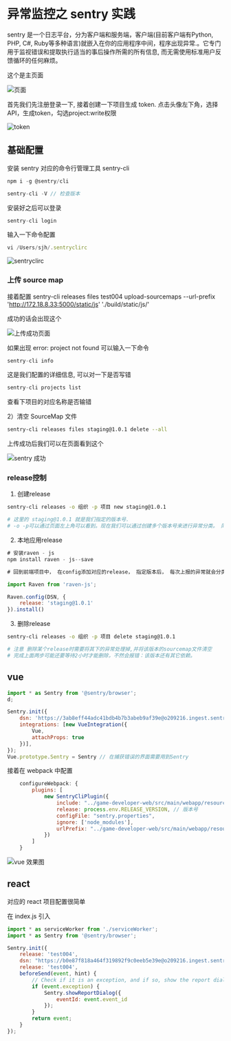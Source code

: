 # 异常监控之 sentry 实践

sentry 是一个日志平台，分为客户端和服务端，客户端(目前客户端有Python, PHP, C#, Ruby等多种语言)就嵌入在你的应用程序中间，程序出现异常.。它专门用于监视错误和提取执行适当的事后操作所需的所有信息, 而无需使用标准用户反馈循环的任何麻烦。

这个是主页面

![页面](https://tva1.sinaimg.cn/large/007S8ZIlgy1ggb98np9qpj30tz0cejrr.jpg)

首先我们先注册登录一下, 接着创建一下项目生成 token.
点击头像左下角，选择API，生成token，勾选project:write权限

![token](https://tva1.sinaimg.cn/large/007S8ZIlgy1ggb9no1ez0j319h0i7q46.jpg)

## 基础配置

安装 sentry 对应的命令行管理工具 sentry-cli

```js
npm i -g @sentry/cli

sentry-cli -V // 检查版本
```

安装好之后可以登录

```js
sentry-cli login
```

输入一下命令配置

```js
vi /Users/sjh/.sentryclirc
```

![sentryclirc](https://tva1.sinaimg.cn/large/007S8ZIlgy1ggba338kxdj30us07ejrg.jpg)

### 上传 source map

接着配置 sentry-cli releases files test004 upload-sourcemaps --url-prefix 'http://172.18.8.33:5000/static/js' './build/static/js/'

成功的话会出现这个

![上传成功页面](https://tva1.sinaimg.cn/large/007S8ZIlgy1ggb9ljibnfj30wh068gly.jpg)

如果出现 error: project not found  可以输入一下命令

```js
sentry-cli info
```

这是我们配置的详细信息, 可以对一下是否写错

```js
sentry-cli projects list
```

查看下项目的对应名称是否输错

2）清空 SourceMap 文件

``` sh
sentry-cli releases files staging@1.0.1 delete --all
```

上传成功后我们可以在页面看到这个

![sentry 成功](https://tva1.sinaimg.cn/large/007S8ZIlgy1ggbivhx2xnj31as0h374v.jpg)

### release控制

1. 创建release

``` sh
sentry-cli releases -o 组织 -p 项目 new staging@1.0.1

# 这里的 staging@1.0.1 就是我们指定的版本号. 
# -o -p可以通过页面左上角可以看到。现在我们可以通过创建多个版本号来进行异常分类。 同时，也可以通过页面中"Releases"查看是否创建成功

```

2. 本地应用release

``` js
# 安装raven - js
npm install raven - js--save

# 回到前端项目中， 在config添加对应的release， 指定版本后， 每次上报的异常就会分类到该版本下。

import Raven from 'raven-js';

Raven.config(DSN, {
    release: 'staging@1.0.1'
}).install()
```

3. 删除release

``` sh
sentry-cli releases -o 组织 -p 项目 delete staging@1.0.1

# 注意 删除某个release时需要将其下的异常处理掉,并将该版本的sourcemap文件清空
# 完成上面两步可能还要等待2小时才能删除，不然会报错：该版本还有其它依赖。

```

## vue

``` js
import * as Sentry from '@sentry/browser';
d;

Sentry.init({
    dsn: 'https://3ab8eff44adc41bdb4b7b3abeb9af39e@o209216.ingest.sentry.io/5304337',
    integrations: [new VueIntegration({
        Vue,
        attachProps: true
    })],
});
Vue.prototype.Sentry = Sentry // 在捕获错误的界面需要用到Sentry
```

接着在 webpack 中配置

``` js
    configureWebpack: {
        plugins: [
            new SentryCliPlugin({
                include: "../game-developer-web/src/main/webapp/resources/dist", // 作用的文件夹(打包好的文件夹)
                release: process.env.RELEASE_VERSION, // 版本号
                configFile: "sentry.properties",
                ignore: ['node_modules'],
                urlPrefix: "../game-developer-web/src/main/webapp/resources/dist" // 线上项目的文件夹名
            })
        ]
    }
```

![vue 效果图](https://tva1.sinaimg.cn/large/007S8ZIlgy1ggbitbai4sj30sv06uweq.jpg)

## react

对应的 react 项目配置很简单

在 index.js 引入

``` js
import * as serviceWorker from './serviceWorker';
import * as Sentry from '@sentry/browser';

Sentry.init({
    release: 'test004',
    dsn: "https://b0e87f818a464f319892f9c0eeb5e39e@o209216.ingest.sentry.io/5303156",
    release: 'test004',
    beforeSend(event, hint) {
        // Check if it is an exception, and if so, show the report dialog
        if (event.exception) {
            Sentry.showReportDialog({
                eventId: event.event_id
            });
        }
        return event;
    }
});
```
